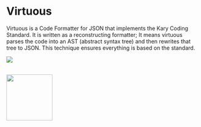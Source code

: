 
# Virtuous

Virtuous is a Code Formatter for JSON that implements the Kary Coding Standard. It is written as a reconstructing formatter; It means virtuous parses the code into an AST (abstract syntax tree) and then rewrites that tree to JSON. This technique ensures everything is based on the standard.

![](https://user-images.githubusercontent.com/2157285/98834269-3e89c080-2454-11eb-8103-604d3e146842.gif)

<br>
<img src="https://camo.githubusercontent.com/94d4cfa0ee4a02acdd26b2bd65367f84d99548a2ada8f0cfe5e05dac70a9b26f/68747470733a2f2f696e76656e746f72792e6b6172792e75732f636f6e74656e742f7369676e61747572652e706e67" width="120">